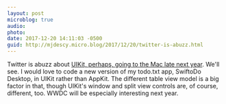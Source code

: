 ```yaml
---
layout: post
microblog: true
audio: 
photo: 
date: 2017-12-20 14:11:03 -0500
guid: http://mjdescy.micro.blog/2017/12/20/twitter-is-abuzz.html
---
```

Twitter is abuzz about [UIKit, perhaps, going to the Mac late next year](https://www.bloomberg.com/news/articles/2017-12-20/apple-is-said-to-have-plan-to-combine-iphone-ipad-and-mac-apps). We'll see. I would love to code a new version of my todo.txt app, SwiftoDo Desktop, in UIKit rather than AppKit. The different table view model is a big factor in that, though UIKit's window and split view controls are, of course, different, too. WWDC will be especially interesting next year.
